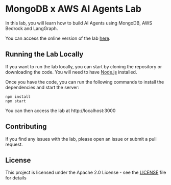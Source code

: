 # MongoDB x AWS AI Agents Lab

In this lab, you will learn how to build AI Agents using MongoDB, AWS Bedrock and LangGraph.

You can access the online version of the lab [here](https://mongodb-developer.github.io/mdb-aws-ai-agents-lab/).

## Running the Lab Locally

If you want to run the lab locally, you can start by cloning the repository or downloading the code. You will need to have [Node.js](https://nodejs.org/en/) installed.

Once you have the code, you can run the following commands to install the dependencies and start the server:

```
npm install
npm start
```

You can then access the lab at http://localhost:3000

## Contributing

If you find any issues with the lab, please open an issue or submit a pull request.

## License

This project is licensed under the Apache 2.0 License - see the [LICENSE](LICENSE) file for details
